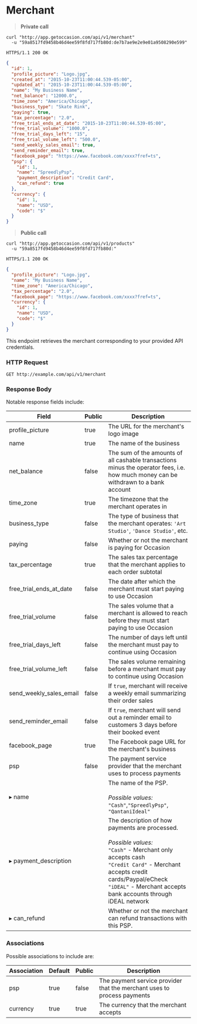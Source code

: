 # Merchant

> **Private call**

```shell
curl "http://app.getoccasion.com/api/v1/merchant"
  -u "59a8517fd9458b46d4ee59f8fd717fb80d:de7b7ae9e2e9e01a9508290e599"
```

```http
HTTPS/1.1 200 OK
```

```json
{
  "id": 1,
  "profile_picture": "Logo.jpg",
  "created_at": "2015-10-23T11:00:44.539-05:00",
  "updated_at": "2015-10-23T11:00:44.539-05:00",
  "name": "My Business Name",
  "net_balance": "12000.0",
  "time_zone": "America/Chicago",
  "business_type": "Skate Rink",
  "paying": true,
  "tax_percentage": "2.0",
  "free_trial_ends_at_date": "2015-10-23T11:00:44.539-05:00",
  "free_trial_volume": "1000.0",
  "free_trial_days_left": "15",
  "free_trial_volume_left": "500.0",
  "send_weekly_sales_email": true,
  "send_reminder_email": true,
  "facebook_page": "https://www.facebook.com/xxxx?fref=ts",
  "psp": {
    "id": 1,
    "name": "SpreedlyPsp",
    "payment_description": "Credit Card",
    "can_refund": true
  },
  "currency": {
    "id": 1,
    "name": "USD",
    "code": "$"
  }
}
```

> **Public call**

```shell
curl "http://app.getoccasion.com/api/v1/products"
  -u "59a8517fd9458b46d4ee59f8fd717fb80d:"
```

```http
HTTPS/1.1 200 OK
```

```json
{
  "profile_picture": "Logo.jpg",
  "name": "My Business Name",
  "time_zone": "America/Chicago",
  "tax_percentage": "2.0",
  "facebook_page": "https://www.facebook.com/xxxx?fref=ts",
  "currency": {
    "id": 1,
    "name": "USD",
    "code": "$"
  }
}
```

This endpoint retrieves the merchant corresponding to your provided API credentials.

### HTTP Request

`GET http://example.com/api/v1/merchant`

### Response Body

Notable response fields include:

Field | Public | Description
----- | ------ | -----------
profile_picture | true | The URL for the merchant's logo image
name | true | The name of the business
net_balance | false |The sum of the amounts of all cashable transactions minus the operator fees, i.e. how much money can be withdrawn to a bank account
time_zone | true | The timezone that the merchant operates in
business_type | false | The type of business that the merchant operates: `'Art Studio'`, `'Dance Studio'`, etc.
paying | false | Whether or not the merchant is paying for Occasion
tax_percentage | true | The sales tax percentage that the merchant applies to each order subtotal
free_trial_ends_at_date | false | The date after which the merchant must start paying to use Occasion
free_trial_volume | false | The sales volume that a merchant is allowed to reach before they must start paying to use Occasion
free_trial_days_left | false | The number of days left until the merchant must pay to continue using Occasion
free_trial_volume_left | false | The sales volume remaining before a merchant must pay to continue using Occasion
send_weekly_sales_email | false | If `true`, merchant will receive a weekly email summarizing their order sales
send_reminder_email | false | If `true`, merchant will send out a reminder email to customers 3 days before their booked event
facebook_page | true | The Facebook page URL for the merchant's business
psp | false | The payment service provider that the merchant uses to process payments
&#x25B8; name | | The name of the PSP.<br><br>*Possible values:* `"Cash"`,`"SpreedlyPsp"`,<br>`"QantaniIdeal"`
&#x25B8; payment_description | | The description of how payments are processed.<br><br>*Possible values:*<br>`"Cash"` - Merchant only accepts cash<br>`"Credit Card"` - Merchant accepts credit cards/Paypal/eCheck<br>`"iDEAL"` - Merchant accepts bank accounts through iDEAL network
&#x25B8; can_refund | | Whether or not the merchant can refund transactions with this PSP.

### Associations

Possible associations to include are:

Association | Default | Public | Description
----------- | ------- | ------ | -----------
psp | true | false | The payment service provider that the merchant uses to process payments
currency | true | true | The currency that the merchant accepts
